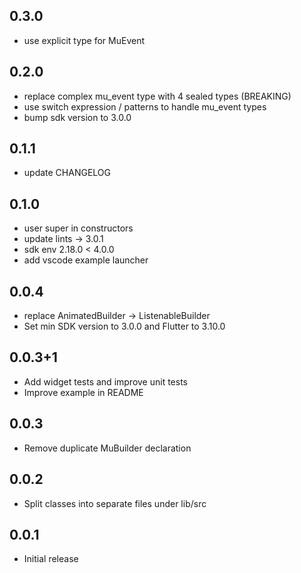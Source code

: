 ## 0.3.0
* use explicit type for MuEvent

## 0.2.0
* replace complex mu_event type with 4 sealed types (BREAKING)
* use switch expression / patterns to handle mu_event types
* bump sdk version to 3.0.0

## 0.1.1
* update CHANGELOG

## 0.1.0
* user super in constructors
* update lints -> 3.0.1
* sdk env 2.18.0 < 4.0.0
* add vscode example launcher

## 0.0.4
* replace AnimatedBuilder -> ListenableBuilder
* Set min SDK version to 3.0.0 and Flutter to 3.10.0

## 0.0.3+1
* Add widget tests and improve unit tests
* Improve example in README

## 0.0.3
* Remove duplicate MuBuilder declaration

## 0.0.2
* Split classes into separate files under lib/src

## 0.0.1
* Initial release

